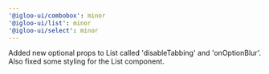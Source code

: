 ```yaml
---
'@igloo-ui/combobox': minor
'@igloo-ui/list': minor
'@igloo-ui/select': minor
---
```


Added new optional props to List called 'disableTabbing' and 'onOptionBlur'. Also fixed some styling for the List component.
